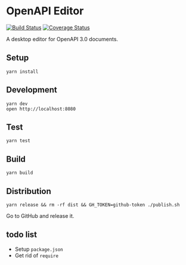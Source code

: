 # OpenAPI Editor

[![Build Status](https://travis-ci.org/tylerlong/OpenAPI-Editor.svg?branch=master)](https://travis-ci.org/tylerlong/OpenAPI-Editor)
[![Coverage Status](https://coveralls.io/repos/github/tylerlong/OpenAPI-Editor/badge.svg?branch=master)](https://coveralls.io/github/tylerlong/OpenAPI-Editor?branch=master)

A desktop editor for OpenAPI 3.0 documents.


## Setup

```
yarn install
```


## Development

```
yarn dev
open http://localhost:8080
```


## Test

```
yarn test
```


## Build

```
yarn build
```

## Distribution

```
yarn release && rm -rf dist && GH_TOKEN=github-token ./publish.sh
```

Go to GitHub and release it.


## todo list

- Setup `package.json`
- Get rid of `require`
